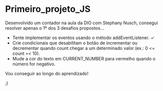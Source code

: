 # Primeiro_projeto_JS

Desenvolvido um contador na aula da DIO com Stephany Nusch, consegui resolver apenas o 1º dos 3 desafios propostos...

- Tente implementar os eventos usando o método addEventListener. ✓
- Crie condicionais que desabilitam o botão de incrementar ou decrementar quando count chegar a um determinado valor (ex.: 0 <= count =< 10).
- Mude a cor do texto em CURRENT_NUMBER para vermelho quando o número for negativo.

Vou conseguir ao longo do aprendizado!

;)
